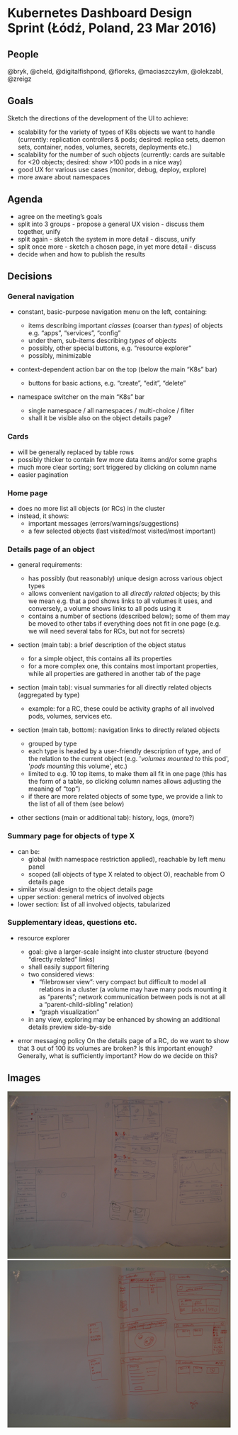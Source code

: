 # Kubernetes Dashboard Design Sprint (Łódź, Poland, 23 Mar 2016)

## People
@bryk, @cheld, @digitalfishpond, @floreks, @maciaszczykm, @olekzabl, @zreigz

## Goals
Sketch the directions of the development of the UI to achieve:
* scalability for the variety of types of K8s objects we want to handle
(currently: replication controllers & pods;
desired: replica sets, daemon sets, container, nodes, volumes, secrets, deployments etc.)
* scalability for the number of such objects
(currently: cards are suitable for <20 objects; desired: show >100 pods in a nice way)
* good UX for various use cases
(monitor, debug, deploy, explore)
* more aware about namespaces

## Agenda
* agree on the meeting’s goals
* split into 3 groups - propose a general UX vision - discuss them together, unify
* split again - sketch the system in more detail - discuss, unify
* split once more - sketch a chosen page, in yet more detail - discuss
* decide when and how to publish the results

## Decisions

### General navigation
* constant, basic-purpose navigation menu on the left, containing:
  - items describing important _classes_ (coarser than _types_) of objects e.g. “apps”, “services”, “config”
  - under them, sub-items describing _types_ of objects
  - possibly, other special buttons, e.g. “resource explorer”
  - possibly, minimizable

* context-dependent action bar on the top (below the main “K8s” bar)
  - buttons for basic actions, e.g. “create”, “edit”, “delete”

* namespace switcher on the main “K8s” bar
  - single namespace / all namespaces / multi-choice / filter
  - shall it be visible also on the object details page?

### Cards
* will be generally replaced by table rows
* possibly thicker to contain few more data items and/or some graphs
* much more clear sorting; sort triggered by clicking on column name
* easier pagination

### Home page
* does no more list all objects (or RCs) in the cluster
* instead, it shows:
  - important messages (errors/warnings/suggestions)
  - a few selected objects (last visited/most visited/most important)

### Details page of an object
* general requirements:
  - has possibly (but reasonably) unique design across various object types
  - allows convenient navigation to all _directly related_ objects;
by this we mean e.g. that a pod shows links to all volumes it uses, and conversely, a volume shows links to all pods using it
  - contains a number of sections (described below); 
some of them may be moved to other tabs if everything does not fit in one page
(e.g. we will need several tabs for RCs, but not for secrets)

* section (main tab): a brief description of the object status
  - for a simple object, this contains all its properties
  - for a more complex one, this contains most important properties, while all properties are gathered in another tab of the page

* section (main tab): visual summaries for all directly related objects (aggregated by type)
  - example: for a RC, these could be activity graphs of all involved pods, volumes, services etc.

* section (main tab, bottom): navigation links to directly related objects
  - grouped by type 
  - each type is headed by a user-friendly description of type, and of the relation to the current object (e.g. '_volumes mounted to_ this pod', '_pods mounting_ this volume', etc.)
  - limited to e.g. 10 top items, to make them all fit in one page
(this has the form of a table, so clicking column names allows adjusting the meaning of “top”)
  - if there are more related objects of some type, we provide a link to the list of all of them (see below)

* other sections (main or additional tab): history, logs, (more?)

### Summary page for objects of type X
* can be:
  - global (with namespace restriction applied), reachable by left menu panel
  - scoped (all objects of type X related to object O), reachable from O details page
* similar visual design to the object details page
* upper section: general metrics of involved objects
* lower section: list of all involved objects, tabularized

### Supplementary ideas, questions etc.
* resource explorer
  - goal: give a larger-scale insight into cluster structure (beyond “directly related” links)
  - shall easily support filtering
  - two considered views: 
    - “filebrowser view”: very compact but difficult to model all relations in a cluster
  (a volume may have many pods mounting it as “parents”; network communication between pods is not at all a “parent-child-sibling” relation)
    - “graph visualization”
  - in any view, exploring may be enhanced by showing an additional details preview side-by-side

* error messaging policy
On the details page of a RC, do we want to show that 3 out of 100 its volumes are broken?
Is this important enough? Generally, what is sufficiently important? How do we decide on this?

## Images

![Image 1](scale_ux_20160323_a.JPG)
![Image 2](scale_ux_20160323_b.JPG)

